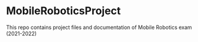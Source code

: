 # MobileRoboticsProject
This repo contains project files and documentation of Mobile Robotics exam (2021-2022)

